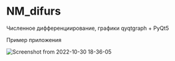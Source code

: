 # NM_difurs
Численное дифференциирование, графики qyqtgraph + PyQt5

Пример приложения

![Screenshot from 2022-10-30 18-36-05](https://user-images.githubusercontent.com/72942713/198884448-63cc66a7-ba34-479d-8d69-aa27d1f134b6.png)
